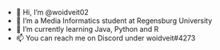 - 👋 Hi, I’m @woidveit02
- 👀 I’m a Media Informatics student at Regensburg University
- 🌱 I’m currently learning Java, Python and R
- 📫 You can reach me on Discord under woidveit#4273

<!---
woidveit02/woidveit02 is a ✨ special ✨ repository because its `README.md` (this file) appears on your GitHub profile.
You can click the Preview link to take a look at your changes.
--->
